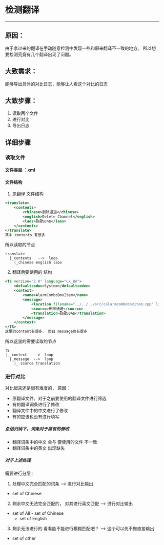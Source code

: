 # 检测翻译
---
## 原因：
由于拿过来的翻译在手动随意检测中发现一些和原来翻译不一致的地方。
所以想要检测究竟有几个翻译出现了问题。

## 大致需求：
能够导出具体的对比日志，能够让人看这个对比的日志

## 大致步骤：
1. 读取两个文件
2. 进行对比
3. 导出日志

## 详细步骤
### 读取文件
#### 文件类型 ：xml
#### 文件结构
1. 原翻译 文件结构
```xml
<translate>
	<contents>
		<chinese>删除通道</chinese>
		<english>Delete Channel</english>
		<laos>ລົບສັນຍານ</laos>
	</contents>
</translate>
其中 contents 有很多
```
所以读取的节点
```
translate
  |_contents   -->  loop
    |_chinese english laos
```

2. 翻译后要使用的 结构
```xml
<TS version="2.0" language="uk_UA">
	<defaultcodec>System</defaultcodec>
	<context>
		<name>AlarmComboBoxItem</name>
		<message>
			<location filename="../../../src/calarmcomboboxitem.cpp" line="24"/>
			<source>删除通道</source>
			<translation>ລົບສັນຍານ</translation>
		</message>
	</context>
</TS>
这里的content有很多， 而且 message也有很多
```
所以这里的需要读取的节点
```
TS
|_ context   -->  loop
  |_message  -->  loop
    |_ source translation
```

### 进行对比
对比起来还是很有难度的， 原因：
* 原翻译文件，对于之前要使用的翻译文件进行筛选
* 有的翻译词条进行了修改
* 翻译文件中的中文进行了修改
* 有的应该也没有进行填写

##### 总结归纳下，词条对于原有的修改
* 翻译词条中的中文 会与 要使用的文件 不一致
* 翻译词条中的英文 出现缺失

##### 对于上述处理
需要进行分层：
1. 处理中文完全匹配的词条  --> 进行对比输出  
  * set of Chinese
2. 剩余中文无法完全匹配的，  对其进行英文匹配  --> 进行对比输出
  * set of All - set of Chinese
    * set of English
3. 剩余无法进行的 看看能不能进行模糊匹配吧？ --> 这个可以先不做直接输出
  * set of other
